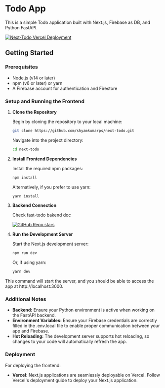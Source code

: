 # Todo App

This is a simple Todo application built with Next.js, Firebase as DB, and Python FastAPI.

[![Next-Todo Vercel Deployment](https://img.shields.io/badge/Deployment-Vercel-000000?style=for-the-badge&logo=vercel&logoColor=white)](https://next-todo-eta-ten.vercel.app/)

## Getting Started

### Prerequisites

- Node.js (v14 or later)
- npm (v6 or later) or yarn
- A Firebase account for authentication and Firestore

### Setup and Running the Frontend

1. **Clone the Repository**

   Begin by cloning the repository to your local machine:

   ```bash
   git clone https://github.com/shyamkumarps/next-todo.git
   ```

   Navigate into the project directory:

   ```bash
   cd next-todo
   ```

2. **Install Frontend Dependencies**

   Install the required npm packages:

   ```bash
   npm install
   ```

   Alternatively, if you prefer to use yarn:

   ```bash
   yarn install
   ```

3. **Backend Connection**

   Check fast-todo bakend doc

   [![GitHub Repo stars](https://img.shields.io/github/stars/your-username/todo-app?style=for-the-badge&logo=github&logoColor=white)](https://github.com/shyamkumarps/fast-todo.git)

4. **Run the Development Server**

   Start the Next.js development server:

   ```bash
   npm run dev
   ```

   Or, if using yarn:

   ```bash
   yarn dev
   ```

This command will start the server, and you should be able to access the app at http://localhost:3000.

### Additional Notes

- **Backend:** Ensure your Python environment is active when working on the FastAPI backend.
- **Environment Variables:** Ensure your Firebase credentials are correctly filled in the .env.local file to enable proper communication between your app and Firebase.
- **Hot Reloading:** The development server supports hot reloading, so changes to your code will automatically refresh the app.

### Deployment

For deploying the frontend:

- **Vercel:** Next.js applications are seamlessly deployable on Vercel. Follow Vercel's deployment guide to deploy your Next.js application.
